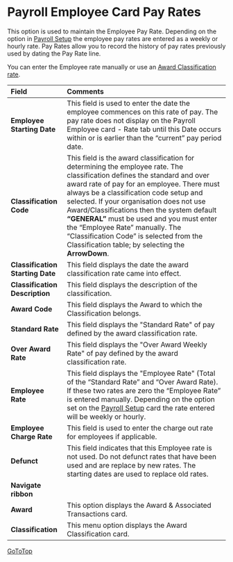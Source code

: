 # Payroll Employee Card Pay Rates

This option is used to maintain the Employee Pay Rate.  Depending on the option in [Payroll Setup](au-payroll-setup-payroll-setup.md) the employee pay rates are entered as a weekly or hourly rate. Pay Rates allow you to record the history of pay rates previously used by dating the Pay Rate line.

You can enter the Employee rate manually or use an [Award Classification rate](au-payroll-setup-awards.md).
 
|Field|	Comments|
| :--- | :--- |
|**Employee Starting Date**|	This field is used to enter the date the employee commences on this rate of pay. The pay rate does not display on the Payroll Employee card - Rate tab until this Date occurs within or is earlier than the “current” pay period date.
|**Classification Code**|	This field is the award classification for determining the employee rate.  The classification defines the standard and over award rate of pay for an employee. There must always be a classification code setup and selected.  If your organisation does not use Award/Classifications then the system default **“GENERAL”** must be used and you must enter the “Employee Rate” manually.  The “Classification Code” is selected from the Classification table; by selecting the **ArrowDown**.
|**Classification Starting Date**|	This field displays the date the award classification rate came into effect.
|**Classification Description**|	This field displays the description of the classification.
|**Award Code**|	This field displays the Award to which the Classification belongs.
|**Standard Rate**|	This field displays the "Standard Rate" of pay defined by the award classification rate.
|**Over Award Rate**|	This field displays the "Over Award Weekly Rate" of pay defined by the award classification rate.
|**Employee Rate**|	This field displays the "Employee Rate" (Total of the “Standard Rate” and “Over Award Rate).  If these two rates are zero the “Employee Rate” is entered manually.  Depending on the option set on the [Payroll Setup](au-payroll-setup-payroll-setup.md) card the rate entered will be weekly or hourly.
|**Employee Charge Rate**|	This field is used to enter the charge out rate for employees if applicable.
|**Defunct**|	This field indicates that this Employee rate is not used. Do not defunct rates that have been used and are replace by new rates. The starting dates are used to replace old rates.
|**Navigate ribbon**
|**Award**|	This option displays the Award & Associated Transactions card.
|**Classification**|	This menu option displays the Award Classification card.


 
 [GoToTop](#payroll-employee-card-pay-rates)
